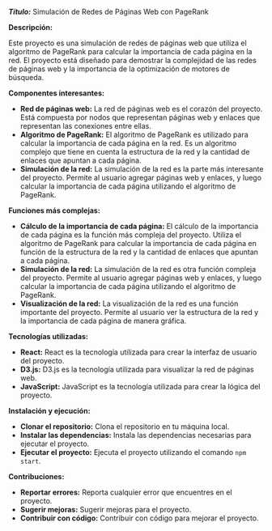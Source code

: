 
***Título:*** Simulación de Redes de Páginas Web con PageRank

**Descripción:**

Este proyecto es una simulación de redes de páginas web que utiliza el algoritmo de PageRank para calcular la importancia de cada página en la red. El proyecto está diseñado para demostrar la complejidad de las redes de páginas web y la importancia de la optimización de motores de búsqueda.

**Componentes interesantes:**

* **Red de páginas web:** La red de páginas web es el corazón del proyecto. Está compuesta por nodos que representan páginas web y enlaces que representan las conexiones entre ellas.
* **Algoritmo de PageRank:** El algoritmo de PageRank es utilizado para calcular la importancia de cada página en la red. Es un algoritmo complejo que tiene en cuenta la estructura de la red y la cantidad de enlaces que apuntan a cada página.
* **Simulación de la red:** La simulación de la red es la parte más interesante del proyecto. Permite al usuario agregar páginas web y enlaces, y luego calcular la importancia de cada página utilizando el algoritmo de PageRank.

**Funciones más complejas:**

* **Cálculo de la importancia de cada página:** El cálculo de la importancia de cada página es la función más compleja del proyecto. Utiliza el algoritmo de PageRank para calcular la importancia de cada página en función de la estructura de la red y la cantidad de enlaces que apuntan a cada página.
* **Simulación de la red:** La simulación de la red es otra función compleja del proyecto. Permite al usuario agregar páginas web y enlaces, y luego calcular la importancia de cada página utilizando el algoritmo de PageRank.
* **Visualización de la red:** La visualización de la red es una función importante del proyecto. Permite al usuario ver la estructura de la red y la importancia de cada página de manera gráfica.

**Tecnologías utilizadas:**

* **React:** React es la tecnología utilizada para crear la interfaz de usuario del proyecto.
* **D3.js:** D3.js es la tecnología utilizada para visualizar la red de páginas web.
* **JavaScript:** JavaScript es la tecnología utilizada para crear la lógica del proyecto.

**Instalación y ejecución:**

* **Clonar el repositorio:** Clona el repositorio en tu máquina local.
* **Instalar las dependencias:** Instala las dependencias necesarias para ejecutar el proyecto.
* **Ejecutar el proyecto:** Ejecuta el proyecto utilizando el comando `npm start`.

**Contribuciones:**

* **Reportar errores:** Reporta cualquier error que encuentres en el proyecto.
* **Sugerir mejoras:** Sugerir mejoras para el proyecto.
* **Contribuir con código:** Contribuir con código para mejorar el proyecto.
